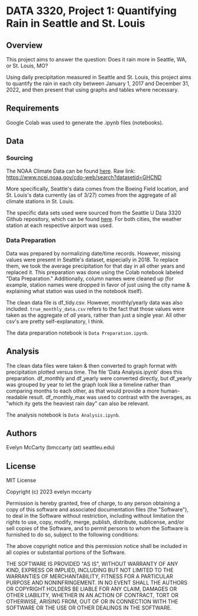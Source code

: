 # DATA 3320, Project 1: Quantifying Rain in Seattle and St. Louis
## Overview
This project aims to answer the question: Does it rain more in Seattle, WA, or St. Louis, MO? 

Using daily precipitation measured in Seattle and St. Louis, this project aims to quantify the rain in each city between January 1, 2017 and December 31, 2022, and then present that using graphs and tables where necessary.

## Requirements

Google Colab was used to generate the .ipynb files (notebooks). 

## Data
### Sourcing
The NOAA Climate Data can be found [here](https://www.ncei.noaa.gov/cdo-web/search?datasetid=GHCND). Raw link: <https://www.ncei.noaa.gov/cdo-web/search?datasetid=GHCND>

More specifically, Seattle's data comes from the Boeing Field location, and St. Louis's data currently (as of 3/27) comes from the aggregate of all climate stations in St. Louis.

The specific data sets used were sourced from the Seattle U Data 3320 Github repository, which can be found [here](https://github.com/brian-fischer/DATA-3320/tree/main/weather). For both cities, the weather station at each respective airport was used.

### Data Preparation
Data was prepared by normalizing date/time records. However, missing values were present in Seattle's dataset, especially in 2018. To replace them, we took the average precipitation for that day in all other years and replaced it. This preparation was done using the Colab notebook labeled "Data Preparation." Additionally, column names were cleaned up (for example, station names were dropped in favor of just using the city name & explaining what station was used in the notebook itself).

The clean data file is df_tidy.csv. However, monthly/yearly data was also included. `true_monthly_data.csv` refers to the fact that those values were taken as the aggregate of *all* years, rather than just a single year. All other csv's are pretty self-explanatory, I think.

The data preparation notebook is `Data Preparation.ipynb`.

## Analysis

The clean data files were taken & then converted to graph format with precipitation plotted versus time. The file 'Data Analysis.ipynb' does this preparation. df_monthly and df_yearly were converted directly, but df_yearly was grouped by year to let the graph look like a timeline rather than comparing months to each other, as that would provide a more human-readable result. df_monthly_max was used to contrast with the averages, as "which ity gets the heaviest rain day" can also be relevant.

The analysis notebook is `Data Analysis.ipynb`.

## Authors

Evelyn McCarty (bmccarty (at) seattleu.edu)

## License

MIT License

Copyright (c) 2023 evelyn mccarty

Permission is hereby granted, free of charge, to any person obtaining a copy
of this software and associated documentation files (the "Software"), to deal
in the Software without restriction, including without limitation the rights
to use, copy, modify, merge, publish, distribute, sublicense, and/or sell
copies of the Software, and to permit persons to whom the Software is
furnished to do so, subject to the following conditions:

The above copyright notice and this permission notice shall be included in all
copies or substantial portions of the Software.

THE SOFTWARE IS PROVIDED "AS IS", WITHOUT WARRANTY OF ANY KIND, EXPRESS OR
IMPLIED, INCLUDING BUT NOT LIMITED TO THE WARRANTIES OF MERCHANTABILITY,
FITNESS FOR A PARTICULAR PURPOSE AND NONINFRINGEMENT. IN NO EVENT SHALL THE
AUTHORS OR COPYRIGHT HOLDERS BE LIABLE FOR ANY CLAIM, DAMAGES OR OTHER
LIABILITY, WHETHER IN AN ACTION OF CONTRACT, TORT OR OTHERWISE, ARISING FROM,
OUT OF OR IN CONNECTION WITH THE SOFTWARE OR THE USE OR OTHER DEALINGS IN THE
SOFTWARE.

